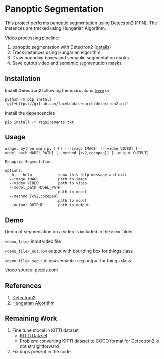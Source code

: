 # Panoptic Segmentation

This project performs panoptic segmentation using Detectron2 (FPN). The instances are tracked using Hungarian Algorithm. 

Video processing pipeline:
1. panoptic segmentation with Detectron2 ([details](docs/model.md)) 
2. Track instances using Hungarian Algorithm
3. Draw bounding boxes and semantic segmentation masks
4. Save output video and semantic segmentation masks

## Installation

Install Detectron2 following the instructions [here](https://detectron2.readthedocs.io/en/latest/tutorials/install.html)
or
```commandline
python -m pip install 'git+https://github.com/facebookresearch/detectron2.git'
```

Install the dependencies
```commandline
pip install -r requirements.txt
```

## Usage

```
usage: python main.py [-h] [--image IMAGE] [--video VIDEO] [--model_path MODEL_PATH] [--method {cv2,cocopan}] [--output OUTPUT]

Panoptic Segmentation

options:
  -h, --help            show this help message and exit
  --image IMAGE         path to image
  --video VIDEO         path to video
  --model_path MODEL_PATH
                        path to model
  --method {cv2,cocopan}
                        path to model
  --output OUTPUT       path to output

```

## Demo
Demo of segmentation on a video is included in the `demo` folder. 

`<demo_file>` input video file 

`<demo_file>_out.mp4` output with bounding box for things class

`<demo_file>_seg_out.mp4` semantic seg output for things class

Video source: pexels.com


## References
1. [Detectron2](https://detectron2.readthedocs.io/en/latest/index.html)
2. [Hungarian Algorithm](https://en.wikipedia.org/wiki/Hungarian_algorithm)

## Remaining Work
1. Fine tune model in KITTI dataset
    - [KITTI Dataset](http://www.cvlibs.net/datasets/kitti/eval_semseg.php?benchmark=semantics2015)
    - Problem: converting KITTI dataset to COCO format for Detectron2 is not straightforward
2. Fix bugs present in the code